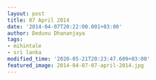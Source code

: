 ```yaml
---
layout: post
title: 07 April 2014
date: '2014-04-07T20:22:00.001+03:00'
author: Dedunu Dhananjaya
tags:
- mihintale
- sri lanka
modified_time: '2020-05-21T20:23:47.609+03:00'
featured_image: 2014-04-07-07-april-2014.jpg
---
```

